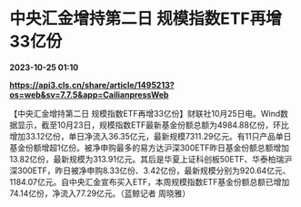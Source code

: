 # 中央汇金增持第二日 规模指数ETF再增33亿份

**2023-10-25 01:10**

**https://api3.cls.cn/share/article/1495213?os=web&sv=7.7.5&app=CailianpressWeb**

【中央汇金增持第二日 规模指数ETF再增33亿份】财联社10月25日电。Wind数据显示，截至10月23日，规模指数ETF最新基金份额总额为4984.88亿份，环比增加33.12亿份，单日净流入36.35亿元，最新规模7311.29亿元。有11只产品单日基金份额增超1亿份。被净申购最多的易方达沪深300ETF昨日基金份额总额增加13.82亿份，最新规模为313.91亿元。其后是华夏上证科创板50ETF、华泰柏瑞沪深300ETF，昨日被净申购8.33亿份、3.42亿份，最新规模分别为920.64亿元、1184.07亿元。自中央汇金宣布买入ETF，本周规模指数ETF基金份额总额已增加74.14亿份，净流入77.29亿元。（蓝鲸记者 周晓雅）